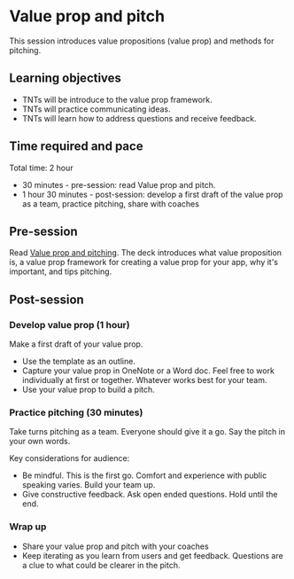 # Value prop and pitch

This session introduces value propositions (value prop) and methods for pitching.

## Learning objectives

* TNTs will be introduce to the value prop framework.
* TNTs will practice communicating ideas.
* TNTs will learn how to address questions and receive feedback.

## Time required and pace

Total time: 2 hour

* 30 minutes - pre-session: read Value prop and pitch.
* 1 hour 30 minutes - post-session: develop a first draft of the value prop as a team, practice pitching, share with coaches

## Pre-session

Read [Value prop and pitching](https://github.com/tnt-summer-academy/Curriculum/blob/main/Reference/Product%20decks/2.2%20-%20Value%20prop%20and%20pitch.pdf). The deck introduces what value proposition is, a value prop framework for creating a value prop for your app, why it's important, and tips pitching.

## Post-session

### Develop value prop (1 hour)

Make a first draft of your value prop.

* Use the template as an outline.
* Capture your value prop in OneNote or a Word doc. Feel free to work individually at first or together. Whatever works best for your team.
* Use your value prop to build a pitch.

### Practice pitching (30 minutes)

Take turns pitching as a team. Everyone should give it a go. Say the pitch in your own words.

Key considerations for audience:

* Be mindful. This is the first go. Comfort and experience with public speaking varies. Build your team up.
* Give constructive feedback. Ask open ended questions. Hold until the end.

### Wrap up

* Share your value prop and pitch with your coaches
* Keep iterating as you learn from users and get feedback. Questions are a clue to what could be clearer in the pitch.
